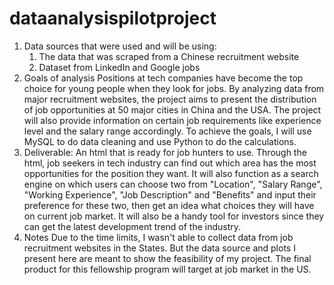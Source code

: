 # dataanalysispilotproject
1. Data sources that were used and will be using:
     1) The data that was scraped from a Chinese recruitment website
     2) Dataset from LinkedIn and Google jobs
2. Goals of analysis
   Positions at tech companies have become the top choice for young people when they look for jobs. By analyzing data from major recruitment websites, the project aims to present the distribution of job opportunities at 50 major cities in China and  the USA. The project will also provide information on certain job requirements like experience level and the salary range accordingly. To achieve the goals, I will use MySQL to do data cleaning and use Python to do the calculations.
3. Deliverable:
   An html that is ready for job hunters to use.
   Through the html, job seekers in tech industry can find out which area has the most opportunities for the position they want.
   It will also function as a search engine on which users can choose two from "Location", "Salary Range", "Working Experience", "Job Description" and "Benefits" and input their preference for these two, then get an idea what choices they will have on current job market.
   It will also be a handy tool for investors since they can get the latest development trend of the industry.
4. Notes
Due to the time limits, I wasn't able to collect data from job recruitment websites in the States. But the data source and plots I present here are meant to show the feasibility of my project. The final product for this fellowship program will target at job market in the US. 
